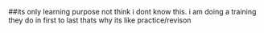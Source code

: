 ##its only learning purpose not think i dont know this. i am doing a training they do in first to last thats why its like practice/revison
